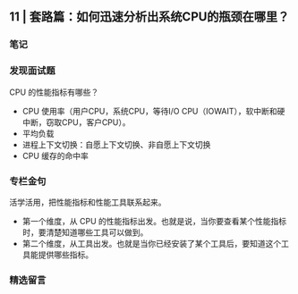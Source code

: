 ## 11 | 套路篇：如何迅速分析出系统CPU的瓶颈在哪里？

### 笔记

### 发现面试题

CPU 的性能指标有哪些？

- CPU 使用率（用户CPU，系统CPU，等待I/O CPU（IOWAIT），软中断和硬中断，窃取CPU，客户CPU）。
- 平均负载
- 进程上下文切换：自愿上下文切换、非自愿上下文切换
- CPU 缓存的命中率

### 专栏金句

活学活用，把性能指标和性能工具联系起来。

- 第一个维度，从 CPU 的性能指标出发。也就是说，当你要查看某个性能指标时，要清楚知道哪些工具可以做到。
- 第二个维度，从工具出发。也就是当你已经安装了某个工具后，要知道这个工具能提供哪些指标。

### 精选留言